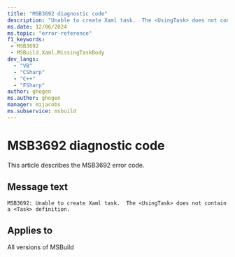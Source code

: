 ```yaml
---
title: "MSB3692 diagnostic code"
description: "Unable to create Xaml task.  The <UsingTask> does not contain a <Task> definition."
ms.date: 12/06/2024
ms.topic: "error-reference"
f1_keywords:
 - MSB3692
 - MSBuild.Xaml.MissingTaskBody
dev_langs:
  - "VB"
  - "CSharp"
  - "C++"
  - "FSharp"
author: ghogen
ms.author: ghogen
manager: mijacobs
ms.subservice: msbuild
---
```


# MSB3692 diagnostic code

<!-- :::ErrorDefinitionDescription::: -->
<!-- :::editable-content name="introDescription"::: -->
This article describes the MSB3692 error code.
<!-- :::editable-content-end::: -->

## Message text

```output
MSB3692: Unable to create Xaml task.  The <UsingTask> does not contain a <Task> definition.
```

<!-- :::editable-content name="postOutputDescription"::: -->
<!--
{StrBegin="MSB3692: "}
-->
<!-- :::editable-content-end::: -->
<!-- :::ErrorDefinitionDescription-end::: -->

## Applies to

All versions of MSBuild
